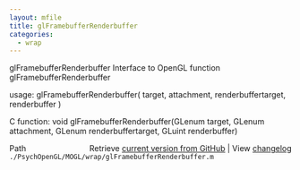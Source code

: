 ```yaml
---
layout: mfile
title: glFramebufferRenderbuffer
categories:
  - wrap
---
```


glFramebufferRenderbuffer  Interface to OpenGL function glFramebufferRenderbuffer

usage:  glFramebufferRenderbuffer\( target, attachment, renderbuffertarget, renderbuffer \)

C function:  void glFramebufferRenderbuffer\(GLenum target, GLenum attachment, GLenum renderbuffertarget, GLuint renderbuffer\)


<div class="code_header" style="text-align:right;">
  <span style="float:left;">Path&nbsp;&nbsp;</span> <span class="counter">Retrieve <a href=
  "https://raw.github.com/Psychtoolbox-3/Psychtoolbox-3/beta/./PsychOpenGL/MOGL/wrap/glFramebufferRenderbuffer.m">current version from GitHub</a> | View <a href=
  "https://github.com/Psychtoolbox-3/Psychtoolbox-3/commits/beta/./PsychOpenGL/MOGL/wrap/glFramebufferRenderbuffer.m">changelog</a></span>
</div>
<div class="code">
  <code>./PsychOpenGL/MOGL/wrap/glFramebufferRenderbuffer.m</code>
</div>
